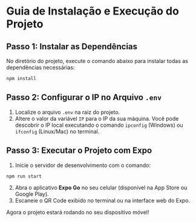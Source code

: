 # Guia de Instalação e Execução do Projeto

## Passo 1: Instalar as Dependências
No diretório do projeto, execute o comando abaixo para instalar todas as dependências necessárias:
```bash
npm install
```

## Passo 2: Configurar o IP no Arquivo `.env`
1. Localize o arquivo `.env` na raiz do projeto.
2. Altere o valor da variável `IP` para o IP da sua máquina. Você pode descobrir o IP local executando o comando `ipconfig` (Windows) ou `ifconfig` (Linux/Mac) no terminal.

## Passo 3: Executar o Projeto com Expo
1. Inicie o servidor de desenvolvimento com o comando:
  ```bash
  npm run start
  ```
2. Abra o aplicativo **Expo Go** no seu celular (disponível na App Store ou Google Play).
3. Escaneie o QR Code exibido no terminal ou na interface web do Expo.

Agora o projeto estará rodando no seu dispositivo móvel!
